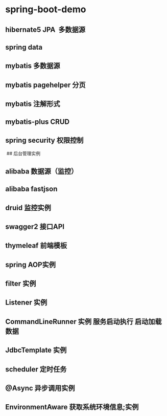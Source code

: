 # spring-boot-demo
## hibernate5 JPA  多数据源
## spring data
## mybatis 多数据源
  ## mybatis pagehelper 分页
  ## mybatis 注解形式
  ## mybatis-plus CRUD
## spring security 权限控制
  ## 后台管理实例
## alibaba 数据源（监控）
  ## alibaba fastjson
  ## druid 监控实例
## swagger2 接口API
## thymeleaf 前端模板
## spring AOP实例
## filter 实例
## Listener 实例
## CommandLineRunner 实例 服务启动执行 启动加载数据
## JdbcTemplate 实例
## scheduler 定时任务
## @Async 异步调用实例
## EnvironmentAware 获取系统环境信息;实例
